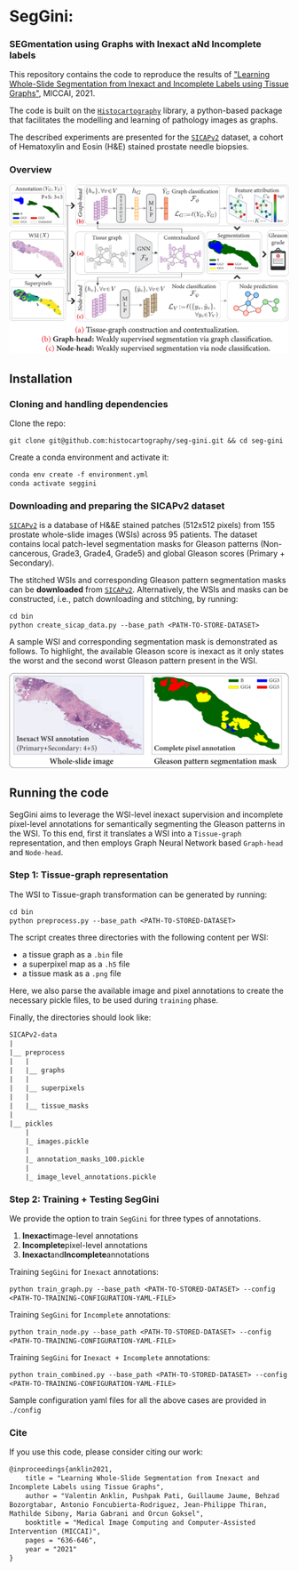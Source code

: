 # SegGini: 
### SEGmentation using Graphs with Inexact aNd Incomplete labels 

This repository contains the code to reproduce the results of ["Learning Whole-Slide Segmentation from Inexact and Incomplete Labels using Tissue Graphs"](https://arxiv.org/pdf/2103.03129.pdf), MICCAI, 2021. 

The code is built on the [`Histocartography`](https://github.com/histocartography/histocartography) library, a python-based package that facilitates the modelling and learning of pathology images as graphs. 

The described experiments are presented for the [`SICAPv2`](https://data.mendeley.com/datasets/9xxm58dvs3/1) dataset, a cohort of Hematoxylin and Eosin (H&amp;E) stained prostate needle biopsies. 

### Overview
![Overview of the proposed approach.](figs/overview.png)

## Installation 

### Cloning and handling dependencies 

Clone the repo:

```
git clone git@github.com:histocartography/seg-gini.git && cd seg-gini
```

Create a conda environment and activate it:

```
conda env create -f environment.yml
conda activate seggini
```

### Downloading and preparing the SICAPv2 dataset 

[`SICAPv2`](https://data.mendeley.com/datasets/9xxm58dvs3/1) is a database of H&amp;&E stained patches (512x512 pixels) from 155 prostate whole-slide images (WSIs) across 95 patients. The dataset contains local patch-level segmentation masks for Gleason patterns (Non-cancerous, Grade3, Grade4, Grade5) and global Gleason scores (Primary + Secondary).  

The stitched WSIs and corresponding Gleason pattern segmentation masks can be **downloaded** from [`SICAPv2`](https://ibm.box.com/s/h165tu6gh96r6da4d8jrjd8xl01o0mfz).
Alternatively, the WSIs and masks can be constructed, i.e., patch downloading and stitching, by running:

```
cd bin
python create_sicap_data.py --base_path <PATH-TO-STORE-DATASET>
```

 A sample WSI and corresponding segmentation mask is demonstrated as follows. To highlight, the available Gleason score is inexact as it only states the worst and the second worst Gleason pattern present in the WSI. 

![Overview of the dataset.](figs/dataset.png)
  

## Running the code 

SegGini aims to leverage the WSI-level inexact supervision and incomplete pixel-level annotations for semantically segmenting the Gleason patterns in the WSI. To this end, first it translates a WSI into a `Tissue-graph` representation, and then employs Graph Neural Network based `Graph-head` and `Node-head`.


### Step 1: Tissue-graph representation 

The WSI to Tissue-graph transformation can be generated by running: 

```
cd bin
python preprocess.py --base_path <PATH-TO-STORED-DATASET>
```

The script creates three directories with the following content per WSI:
- a tissue graph as a `.bin` file
- a superpixel map as a `.h5` file
- a tissue mask as a `.png` file

Here, we also parse the available image and pixel annotations to create the necessary pickle files, to be used during `training` phase.

Finally, the directories should look like:

```
SICAPv2-data
|
|__ preprocess
|   |
|   |__ graphs
|   |
|   |__ superpixels 
|   |
|   |__ tissue_masks 
|
|__ pickles
    |
    |_ images.pickle
    |
    |_ annotation_masks_100.pickle 
    |
    |_ image_level_annotations.pickle

```


### Step 2: Training + Testing SegGini 

We provide the option to train `SegGini` for three types of annotations. 
1. **Inexact**image-level annotations
2. **Incomplete**pixel-level annotations
3. **Inexact**and**Incomplete**annotations


Training `SegGini` for `Inexact` annotations:

```
python train_graph.py --base_path <PATH-TO-STORED-DATASET> --config <PATH-TO-TRAINING-CONFIGURATION-YAML-FILE> 
```

Training `SegGini` for `Incomplete` annotations:

```
python train_node.py --base_path <PATH-TO-STORED-DATASET> --config <PATH-TO-TRAINING-CONFIGURATION-YAML-FILE> 
```

Training `SegGini` for `Inexact + Incomplete` annotations:

```
python train_combined.py --base_path <PATH-TO-STORED-DATASET> --config <PATH-TO-TRAINING-CONFIGURATION-YAML-FILE> 
```

Sample configuration yaml files for all the above cases are provided in `./config`


### Cite

If you use this code, please consider citing our work:

```
@inproceedings{anklin2021,
    title = "Learning Whole-Slide Segmentation from Inexact and Incomplete Labels using Tissue Graphs",
    author = "Valentin Anklin, Pushpak Pati, Guillaume Jaume, Behzad Bozorgtabar, Antonio Foncubierta-Rodriguez, Jean-Philippe Thiran, Mathilde Sibony, Maria Gabrani and Orcun Goksel",
    booktitle = "Medical Image Computing and Computer-Assisted Intervention (MICCAI)",
    pages = "636-646",
    year = "2021"
} 
```

